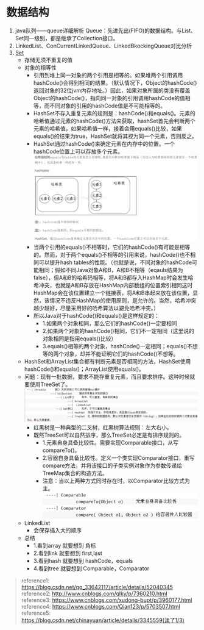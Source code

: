 # 数据结构
1. java队列——queue详细解析
        Queue：先进先出(FIFO)的数据结构。与List、Set同一级别，都是继承了Collection接口。
2. LinkedList、ConCurrentLinkedQueue、LinkedBkockingQueue对比分析
3. <a href="https://blog.csdn.net/qq_33642117/article/details/52040345">Set</a>
    - 存储无须不重复的值
    - 对象的相等性
      - 引用到堆上同一对象的两个引用是相等的。如果堆两个引用调用hashCode()会得到相同的结果。（默认情况下，Object的hashCode()返回对象的32位jvm内存地址。）因此，如果对象所属的类没有覆盖Object的hashCode()，指向同一对象的引用调用hashCode的值相等，而不同对象的引用的hashCode值是不可能相等的。
      - HashSet不存入重复元素的规则是：hashCode()和equals()。元素的哈希值通过元素的hashCode()方法来获取，hashSet首先会判断两个元素的哈希值，如果哈希值一样，接着会用equals()比较，如果equals()的结果为true，HashSet就将其视为同一个元素，否则反之。
      - HashSet通过hashCode()来确定元素在内存中的位置。一个hashCode位置上可以存放多个元素。
      ![1](/imgs/1.png)
      - 当两个引用的equals()不相等时，它们的hashCode()有可能是相等的。然而，对于两个equals()不相等的引用来说，hashCode()也不相同可以提升hash tables的性能。（也就是说，不同对象的hashCode可能相同；假如不同Java对象A和B，A和B不相等（eqauls结果为false），但A和B的哈希码相等，将A和B都存入HashMap时会发生哈希冲突，也就是A和B存放在HashMap内部数组的位置索引相同这时HashMap会在该位置建立一个链接表，将A和B串起来放在该位置，显然，该情况不违反HashMap的使用原则，是允许的。当然，哈希冲突越少越好，尽量采用好的哈希算法以避免哈希冲突。）
      - 所以Java对于hashCode()和equals()是这样规定的：
        - 1.如果两个对象相同，那么它们的hashCode()一定要相同
        - 2.如果两个对象的hashCode()相同，它们不一定相同（这里说的对象相同是指用equals()比较）
        - 3.equals()相等的两个对象，hashCode()一定相同；equals()不想等的两个对象，却并不能证明它们的hashCode()不想等。
    - HashSet和ArrayList集合都有判断元素是否相同的方法，HashSet使用hashCode()和equals()；ArrayList使用equals()。
    - 问题：现有一批数据，要求不能存重复元素，而且要求排序。这种时候就要使用TreeSet了。
          ![2](/imgs/2.png)
      - 红黑树是一种典型的二叉树，红黑树算法规则：左大右小。
      - 既然TreeSet可以自然排序，那么TreeSet必定是有排序规则的。
        - 1.元素自身具备比较性。需要实现Comparable接口，从写compareTo()。
        - 2.容器自身具备比较性。定义一个类实现Comparator接口，重写compare方法，并将该接口的子类实例对象作为参数传递给TreeMap集合的构造方法。
        - 注意：当以上两种方式同时存在时，以Comparator比较方式为主。
          ![3](/imgs/3.png)
    - LinkedList
        - 会保存插入大的顺序
    - 总结
        - 1.看到array 就要想到 角标
        - 2.看到link 就要想到 first,last
        - 3.看到hash 就要想到 hashCode，equals
        - 4.看到tree 就要想到 Comparable，Comparator
        
> reference1: https://blog.csdn.net/qq_33642117/article/details/52040345  
reference2: http://www.cnblogs.com/qlky/p/7360210.html  
reference3: https://www.cnblogs.com/xudong-bupt/p/3960177.html  
reference4: https://www.cnblogs.com/Qian123/p/5703507.html  
reference5: https://blog.csdn.net/chinayuan/article/details/3345559(读了1/3)

      
      

